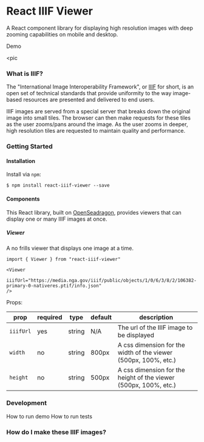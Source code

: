# React IIIF Viewer

A React component library for displaying high resolution images with deep zooming capabilities on mobile and desktop.

Demo

<pic

### What is IIIF?

The "International Image Interoperability Framework", or [IIIF](https://iiif.io/) for short, is an open set of technical standards that provide uniformity to the way image-based resources are presented and delivered to end users.

IIIF images are served from a special server that breaks down the original image into small tiles. The browser can then make requests for these tiles as the user zooms/pans around the image. As the user zooms in deeper, high resolution tiles are requested to maintain quality and performance.

### Getting Started

#### Installation

Install via `npm`:

```
$ npm install react-iiif-viewer --save

```

#### Components
This React library, built on [OpenSeadragon](https://openseadragon.github.io/), provides viewers that can display one or many IIIF images at once.

##### Viewer
A no frills viewer that displays one image at a time.

```
import { Viewer } from "react-iiif-viewer"

<Viewer
  iiifUrl="https://media.nga.gov/iiif/public/objects/1/0/6/3/8/2/106382-primary-0-nativeres.ptif/info.json"
/>
```

Props:


| prop      | required | type   | default | description                                                      |
|-----------|----------|--------|---------|------------------------------------------------------------------|
| `iiifUrl` | yes      | string | N/A     | The url of the IIIF image to be displayed                        |
| `width`   | no       | string | 800px   | A css dimension for the width of the viewer (500px, 100%, etc.)  |
| `height`  | no       | string | 500px   | A css dimension for the height of the viewer (500px, 100%, etc.) |


### Development

How to run demo
How to run tests

### How do I make these IIIF images?
